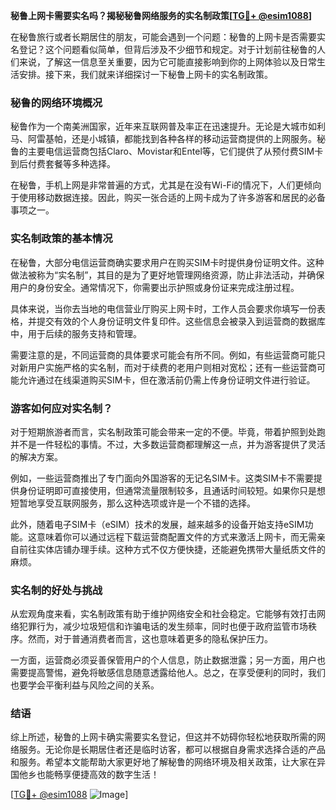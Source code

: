 **秘鲁上网卡需要实名吗？揭秘秘鲁网络服务的实名制政策[[TG💪+ @esim1088](https://t.me/s/esim1088)]**

在秘鲁旅行或者长期居住的朋友，可能会遇到一个问题：秘鲁的上网卡是否需要实名登记？这个问题看似简单，但背后涉及不少细节和规定。对于计划前往秘鲁的人们来说，了解这一信息至关重要，因为它可能直接影响到你的上网体验以及日常生活安排。接下来，我们就来详细探讨一下秘鲁上网卡的实名制政策。

### 秘鲁的网络环境概况

秘鲁作为一个南美洲国家，近年来互联网普及率正在迅速提升。无论是大城市如利马、阿雷基帕，还是小城镇，都能找到各种各样的移动运营商提供的上网服务。秘鲁的主要电信运营商包括Claro、Movistar和Entel等，它们提供了从预付费SIM卡到后付费套餐等多种选择。

在秘鲁，手机上网是非常普遍的方式，尤其是在没有Wi-Fi的情况下，人们更倾向于使用移动数据连接。因此，购买一张合适的上网卡成为了许多游客和居民的必备事项之一。

### 实名制政策的基本情况

在秘鲁，大部分电信运营商确实要求用户在购买SIM卡时提供身份证明文件。这种做法被称为“实名制”，其目的是为了更好地管理网络资源，防止非法活动，并确保用户的身份安全。通常情况下，你需要出示护照或身份证来完成注册过程。

具体来说，当你去当地的电信营业厅购买上网卡时，工作人员会要求你填写一份表格，并提交有效的个人身份证明文件复印件。这些信息会被录入到运营商的数据库中，用于后续的服务支持和管理。

需要注意的是，不同运营商的具体要求可能会有所不同。例如，有些运营商可能只对新用户实施严格的实名制，而对于续费的老用户则相对宽松；还有一些运营商可能允许通过在线渠道购买SIM卡，但在激活前仍需上传身份证明文件进行验证。

### 游客如何应对实名制？

对于短期旅游者而言，实名制政策可能会带来一定的不便。毕竟，带着护照到处跑并不是一件轻松的事情。不过，大多数运营商都理解这一点，并为游客提供了灵活的解决方案。

例如，一些运营商推出了专门面向外国游客的无记名SIM卡。这类SIM卡不需要提供身份证明即可直接使用，但通常流量限制较多，且通话时间较短。如果你只是想短暂地享受互联网服务，那么这种选项或许是一个不错的选择。

此外，随着电子SIM卡（eSIM）技术的发展，越来越多的设备开始支持eSIM功能。这意味着你可以通过远程下载运营商配置文件的方式来激活上网卡，而无需亲自前往实体店铺办理手续。这种方式不仅方便快捷，还能避免携带大量纸质文件的麻烦。

### 实名制的好处与挑战

从宏观角度来看，实名制政策有助于维护网络安全和社会稳定。它能够有效打击网络犯罪行为，减少垃圾短信和诈骗电话的发生频率，同时也便于政府监管市场秩序。然而，对于普通消费者而言，这也意味着更多的隐私保护压力。

一方面，运营商必须妥善保管用户的个人信息，防止数据泄露；另一方面，用户也需要提高警惕，避免将敏感信息随意透露给他人。总之，在享受便利的同时，我们也要学会平衡利益与风险之间的关系。

### 结语

综上所述，秘鲁的上网卡确实需要实名登记，但这并不妨碍你轻松地获取所需的网络服务。无论你是长期居住者还是临时访客，都可以根据自身需求选择合适的产品和服务。希望本文能帮助大家更好地了解秘鲁的网络环境及相关政策，让大家在异国他乡也能畅享便捷高效的数字生活！

[[TG💪+ @esim1088](https://t.me/s/esim1088) ![Image](https://i.postimg.cc/4NQfJmqS/Snipaste-2025-05-13-00-14-12.png)]